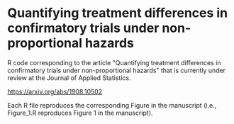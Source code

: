 # Quantifying treatment differences in confirmatory trials under non-proportional hazards

R code corresponding to the article "Quantifying treatment differences in confirmatory trials under non-proportional hazards" that is currently under review at the Journal of Applied Statistics.

https://arxiv.org/abs/1908.10502

Each R file reproduces the corresponding Figure in the manuscript (i.e., Figure_1.R reproduces Figure 1 in the manuscript).

